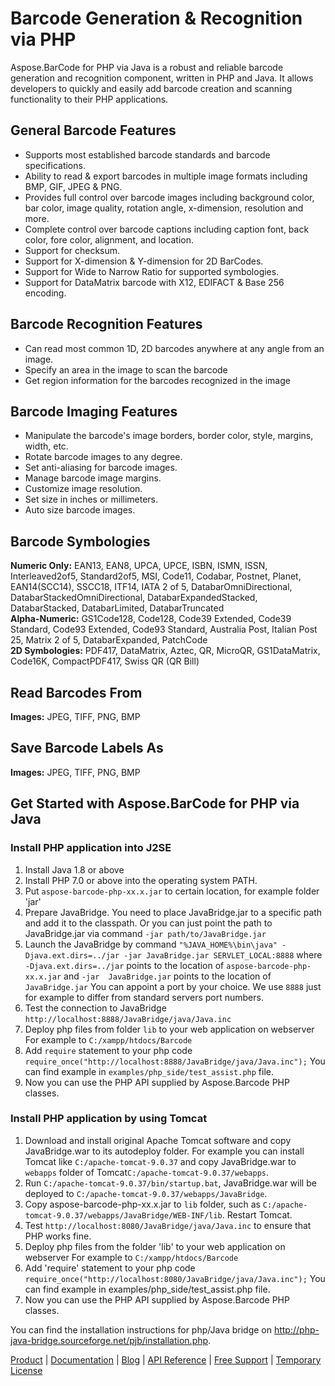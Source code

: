 # Barcode Generation & Recognition via PHP

Aspose.BarCode for PHP via Java is a robust and reliable barcode generation and recognition component, written in PHP and Java. It allows developers to quickly and easily add barcode creation and scanning functionality to their PHP applications.  

## General Barcode Features

- Supports most established barcode standards and barcode specifications. 
- Ability to read & export barcodes in multiple image formats including BMP, GIF, JPEG & PNG.  
- Provides full control over barcode images including background color, bar color, image quality, rotation angle, x-dimension, resolution and more.  
- Complete control over barcode captions including caption font, back color, fore color, alignment, and location.
- Support for checksum.
- Support for X-dimension & Y-dimension for 2D BarCodes.
- Support for Wide to Narrow Ratio for supported symbologies.
- Support for DataMatrix barcode with X12, EDIFACT & Base 256 encoding. 

## Barcode Recognition Features

- Can read most common 1D, 2D barcodes anywhere at any angle from an image.
- Specify an area in the image to scan the barcode 
- Get region information for the barcodes recognized in the image
	
## Barcode Imaging Features

- Manipulate the barcode's image borders, border color, style, margins, width, etc.
- Rotate barcode images to any degree.
- Set anti-aliasing for barcode images.
- Manage barcode image margins.
- Customize image resolution.
- Set size in inches or millimeters.
- Auto size barcode images.

## Barcode Symbologies

**Numeric Only:** EAN13, EAN8, UPCA, UPCE, ISBN, ISMN, ISSN, Interleaved2of5, Standard2of5, MSI, Code11, Codabar, Postnet, Planet, EAN14(SCC14), SSCC18, ITF14, IATA 2 of 5, DatabarOmniDirectional, DatabarStackedOmniDirectional, DatabarExpandedStacked, DatabarStacked, DatabarLimited, DatabarTruncated\
**Alpha-Numeric:** GS1Code128, Code128, Code39 Extended, Code39 Standard, Code93 Extended, Code93 Standard, Australia Post, Italian Post 25, Matrix 2 of 5, DatabarExpanded, PatchCode\
**2D Symbologies:** PDF417, DataMatrix, Aztec, QR, MicroQR, GS1DataMatrix, Code16K, CompactPDF417, Swiss QR (QR Bill)

## Read Barcodes From

**Images:** JPEG, TIFF, PNG, BMP

## Save Barcode Labels As

**Images:** JPEG, TIFF, PNG, BMP

## Get Started with Aspose.BarCode for PHP via Java

### Install PHP application into J2SE

1. Install Java 1.8 or above
2. Install PHP 7.0 or above into the operating system PATH.
3. Put `aspose-barcode-php-xx.x.jar` to certain location, for example folder 'jar'
4. Prepare JavaBridge. You need to place JavaBridge.jar to a specific path and add it to the classpath.
   Or you can just point the path to JavaBridge.jar via command
   `-jar path/to/JavaBridge.jar`
5. Launch the JavaBridge by command
   `"%JAVA_HOME%\bin\java" -Djava.ext.dirs=../jar -jar JavaBridge.jar SERVLET_LOCAL:8888`
   where `-Djava.ext.dirs=../jar` points to the location of `aspose-barcode-php-xx.x.jar`
   and `-jar  JavaBridge.jar` points to the location of `JavaBridge.jar`
   You can appoint a port by your choice. We use `8888` just for example to differ from standard servers port numbers.
6. Test the connection to JavaBridge
   `http://localhost:8888/JavaBridge/java/Java.inc`
7. Deploy php files from folder `lib` to your web application on webserver
   For example to `C:/xampp/htdocs/Barcode`
8. Add `require` statement to your php code
   `require_once("http://localhost:8888/JavaBridge/java/Java.inc");`
   You can find example in `examples/php_side/test_assist.php` file.
9. Now you can use the PHP API supplied by Aspose.Barcode PHP classes.
 
 
 ### Install PHP application by using Tomcat 
 
1. Download and install original Apache Tomcat software and copy JavaBridge.war to its autodeploy folder.
For example you can install Tomcat like  `C:/apache-tomcat-9.0.37` 
and copy JavaBridge.war to `webapps` folder of Tomcat`C:/apache-tomcat-9.0.37/webapps`.
3. Run `C:/apache-tomcat-9.0.37/bin/startup.bat`, JavaBridge.war will be deployed to `C:/apache-tomcat-9.0.37/webapps/JavaBridge`.
3. Copy aspose-barcode-php-xx.x.jar to `lib` folder, such as `C:/apache-tomcat-9.0.37/webapps/JavaBridge/WEB-INF/lib`.
Restart Tomcat.
5. Test `http://localhost:8080/JavaBridge/java/Java.inc` to ensure that PHP works fine.
6. Deploy php files from the folder 'lib' to your web application on webserver
For example to `C:/xampp/htdocs/Barcode`
7. Add 'require' statement to your php code
`require_once("http://localhost:8080/JavaBridge/java/Java.inc");`
You can find example in examples/php_side/test_assist.php file.
8. Now you can use the PHP API supplied by Aspose.Barcode PHP classes.

You can find the installation instructions for php/Java bridge on http://php-java-bridge.sourceforge.net/pjb/installation.php.

[Product](https://products.aspose.com/barcode) | [Documentation](https://products.aspose.com/barcode/php-java) | [Blog](https://blog.aspose.com/category/barcode/) | [API Reference](https://apireference.aspose.com/barcode/java) | [Free Support](https://forum.aspose.com/c/barcode) | [Temporary License](https://purchase.aspose.com/temporary-license)
